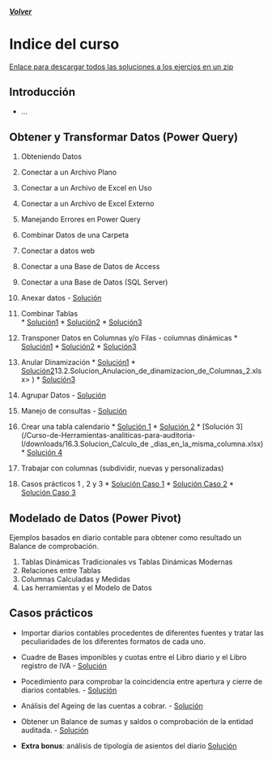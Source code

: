 ##### [Volver](/Curso-de-Herramientas-analiticas-para-auditoria-I/pages/Indice_curso.html)
<script src="https://kit.fontawesome.com/065728df02.js" crossorigin="anonymous"></script>
# Indice del curso

[Enlace para descargar todos las soluciones a los ejercios en un zip](https://raulbm.github.io/Curso-de-Herramientas-analiticas-para-auditoria-I/downloads/Soluciones.zip)

## Introducción
  *	 ...

## Obtener y Transformar Datos (Power Query)
  1. Obteniendo Datos
  1.	Conectar a un Archivo Plano 
  1.	Conectar a un Archivo de Excel en Uso 
  1.	Conectar a un Archivo de Excel Externo 
  1.	Manejando Errores en Power Query 
  1.	Combinar Datos de una Carpeta  
  1.	Conectar a datos web
  1.	Conectar a una Base de Datos de Access 
  1.	Conectar a una Base de Datos (SQL Server)  
  1.	Anexar datos -  [Solución](/Curso-de-Herramientas-analiticas-para-auditoria-I/downloads/10.Solucion_Anexar_consultas.xlsx)
  1.	Combinar Tablas   
    * [Solución1](/Curso-de-Herramientas-analiticas-para-auditoria-I/downloads/11.1.Combinacion_Uno_a_uno.xlsx)
    * [Solución2](/Curso-de-Herramientas-analiticas-para-auditoria-I/downloads/11.3.Combinacion_muchos_a_muchos.xlsx)
    * [Solución3](/Curso-de-Herramientas-analiticas-para-auditoria-I/downloads/11.2.Solucion_uno_a_muchos.xlsx)
  1.	Transponer Datos en Columnas y/o Filas - columnas dinámicas 
    *  [Solución1](/Curso-de-Herramientas-analiticas-para-auditoria-I/downloads/12.1.Solucion_Tablas_Transpuesta.xlsx)
    *  [Solución2](/Curso-de-Herramientas-analiticas-para-auditoria-I/downloads/12.2.Solucion_Columna_Dinamica.xlsx)
    *  [Solución3](/Curso-de-Herramientas-analiticas-para-auditoria-I/downloads/12.3.Solucion_Columna_Dinamica_Ejercicio_Practico.xlsx)

  1.	Anular Dinamización 
      *  [Solución1](/Curso-de-Herramientas-analiticas-para-auditoria-I/downloads/13.1.Solucion_Anulacion_de_dinamizacion_de_Columnas.xlsx)
      *  [Solución2](/Curso-de-Herramientas-analiticas-para-auditoria-I/downloads/13.2.Anulacion_de_Columnas_2.xlsx)13.2.Solucion_Anulacion_de_dinamizacion_de_Columnas_2.xlsx> </a>)
      *  [Solución3](/Curso-de-Herramientas-analiticas-para-auditoria-I/downloads/13.3.Solucion_Anulacion_de_dinamizacion_de_Columnas_3.xlsx)
  1.	Agrupar Datos -  [Solución](/Curso-de-Herramientas-analiticas-para-auditoria-I/downloads/14.Solucion_Agrupacion_de_datos.xlsx)
  1.    Manejo de consultas -  [Solución](/Curso-de-Herramientas-analiticas-para-auditoria-I/downloads/15.Solucion_Propiedades_de_consulta.xlsx)
  1.    Crear una tabla calendario 
    *  [Solución 1](/Curso-de-Herramientas-analiticas-para-auditoria-I/downloads/16.1.Solucion_tabla_calendario.xlsx)
    *  [Solución 2](/Curso-de-Herramientas-analiticas-para-auditoria-I/downloads/16.2.Solucion_Calculo_de_dias_entre_fechas.xlsx)
    *  [Solución 3](/Curso-de-Herramientas-analiticas-para-auditoria-I/downloads/16.3.Solucion_Calculo_de _dias_en_la_misma_columna.xlsx)
    *  [Solución 4](/Curso-de-Herramientas-analiticas-para-auditoria-I/downloads/16.4.Solucion_Formato_fechas.xlsx)
  1.    Trabajar con columnas (subdividir, nuevas y personalizadas) 
  1.    Casos prácticos 1 , 2  y 3 
      *  [Solución Caso 1](/Curso-de-Herramientas-analiticas-para-auditoria-I/downloads/17.1.Caso_1.xlsx)
      *  [Solución Caso 2](/Curso-de-Herramientas-analiticas-para-auditoria-I/downloads/17.2.Solucion_Caso_2.xlsx)
      *  [Solución Caso 3](/Curso-de-Herramientas-analiticas-para-auditoria-I/downloads/17.3.Solucion_Caso_3.xlsx)
  

 
## Modelado de Datos (Power Pivot)
  Ejemplos basados en diario contable para obtener como resultado un Balance de comprobación.
  1.	Tablas Dinámicas Tradicionales vs Tablas Dinámicas Modernas
  1.	Relaciones entre Tablas
  1.	Columnas Calculadas y Medidas
  1.	Las herramientas y el Modelo de Datos

## Casos prácticos
*	Importar diarios contables procedentes de diferentes fuentes y tratar las peculiaridades de los diferentes formatos de cada uno. 
*	Cuadre de Bases imponibles y cuotas entre el Libro diario y el Libro registro de IVA - [Solución](Curso-de-Herramientas-analiticas-para-auditoria-I/downloads/CP_Solucion_Cuadre_de_Bases_y_cuota_imponibles.xlsx)
*	Pocedimiento para comprobar la coincidencia entre apertura y cierre de diarios contables. - [Solución](/Curso-de-Herramientas-analiticas-para-auditoria-I/downloads/CP_Solucion_Comprobacion_de_saldos_apertura.xlsx)
*	Análisis del Ageing de las cuentas a cobrar. - [Solución](/Curso-de-Herramientas-analiticas-para-auditoria-I/downloads/CP_Solucion_Demo_BICIS_ageing.xlsx)
*	Obtener un Balance de sumas y saldos o comprobación de la entidad auditada. - [Solución](/Curso-de-Herramientas-analiticas-para-auditoria-I/downloads/CP_Solucion_diario2016-2017.xlsx)

* **Extra bonus**: análisis de tipología de asientos del diario [Solución](/Curso-de-Herramientas-analiticas-para-auditoria-I/downloads/CP_Solucion_diario_2017_analisis_tipologia_asientos.xlsx)

